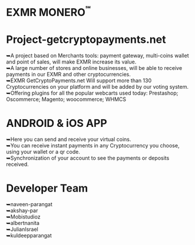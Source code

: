 # EXMR MONERO<sup>℠</sup>
# Project-getcryptopayments.net
➥A project based on Merchants tools: payment gateway, multi-coins wallet and point of sales, will make EXMR increase its value.<br> 
➥A large number of stores and online businesses, will be able to receive payments in our EXMR and other cryptocurrencies.<br>
➥EXMR GetCryptoPayments.net Will support more than 130 Cryptocurrencies on your platform and will be added by our voting system.<br>
➥Offering plugins for all the popular webcarts used today: Prestashop; Oscommerce; Magento; woocommerce; WHMCS

# ANDROID & iOS APP<br>
➥Here you can send and receive your virtual coins.<br>
➥You can receive instant payments in any Cryptocurrency you choose, using your wallet or a qr code. <br>
➥Synchronization of your account to see the payments or deposits received.<br>
# Developer Team<br>
➥naveen-parangat<br>
➥akshay-par<br>
➥Mobistudioz<br>
➥albertnanita<br>
➥JulianIsrael<br>
➥kuldeepparangat<br>

